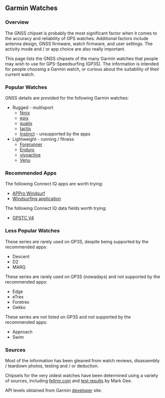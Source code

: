 ## Garmin Watches

### Overview

The GNSS chipset is probably the most significant factor when it comes to the accuracy and reliability of GPS watches. Additional factors include antenna design, GNSS firmware, watch firmware, and user settings. The activity mode and / or app choice are also really important.

This page lists the GNSS chipsets of the many Garmin watches that people may wish to use for GPS-Speedsurfing (GP3S). The information is intended for people choosing a Garmin watch, or curious about the suitability of their current watch.



### Popular Watches

GNSS details are provided for the following Garmin watches:

- Rugged - multisport
  - [fēnix](fenix.md)
  - [epix](epix.md)
  - [quatix](quatix.md)
  - [tactix](tactix.md)
  - [Instinct](instinct.md) - unsupported by the apps
- Lightweight - running / fitness
  - [Forerunner](forerunner.md)
  - [Enduro](enduro.md)
  - [vívoactive](vivoactive.md)
  - [Venu](venu.md)



### Recommended Apps

The following Connect IQ apps are worth trying:

- [APPro Windsurf](https://apps.garmin.com/apps/9567700b-6587-44be-9708-879bfc844791)
- [Windsurfing application](https://apps.garmin.com/apps/9d47be43-2724-44e4-8f5e-3005b0766087)

The following Connect IQ data fields worth trying:

- [GPSTC V4](https://apps.garmin.com/apps/f0f3fbd5-9de3-4d69-b89b-10b76d6a9f0f)



### Less Popular Watches

These series are rarely used on GP3S, despite being supported by the recommended apps:

- Descent
- D2
- MARQ

These series are rarely used on GP3S (nowadays) and not supported by the recommended apps:

- Edge
- eTrex
- Foretrex
- Gekko

These series are not listed on GP3S and not supported by the recommended apps:

- Approach
- Swim



### Sources

Most of the information has been gleaned from watch reviews, disassembly / teardown photos, testing and / or deduction.

Chipsets for the very oldest watches have been determined using a variety of sources, including [fellrnr.com](https://fellrnr.com/wiki/GPS_Accuracy-summary) and [test results](https://www.dropbox.com/sh/psdyxm93y2m12j3/AABNlbBRsF2E3edvzqnnMPC4a?dl=0&preview=Test+Results+-+All+Watches.xlsx) by Mark Gee.

API levels obtained from Garmin [developer](https://developer.garmin.com/connect-iq/compatible-devices/) site.

